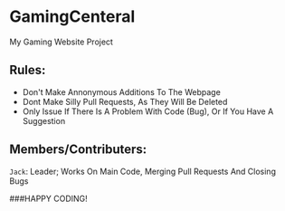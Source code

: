 # GamingCenteral
My Gaming Website Project

## Rules:

- Don't Make Annonymous Additions To The Webpage
- Dont Make Silly Pull Requests, As They Will Be Deleted
- Only Issue If There Is A Problem With Code (Bug), Or If You Have A Suggestion


## Members/Contributers:

`Jack`: Leader;
	Works On Main Code, Merging Pull Requests And Closing Bugs

###HAPPY CODING!